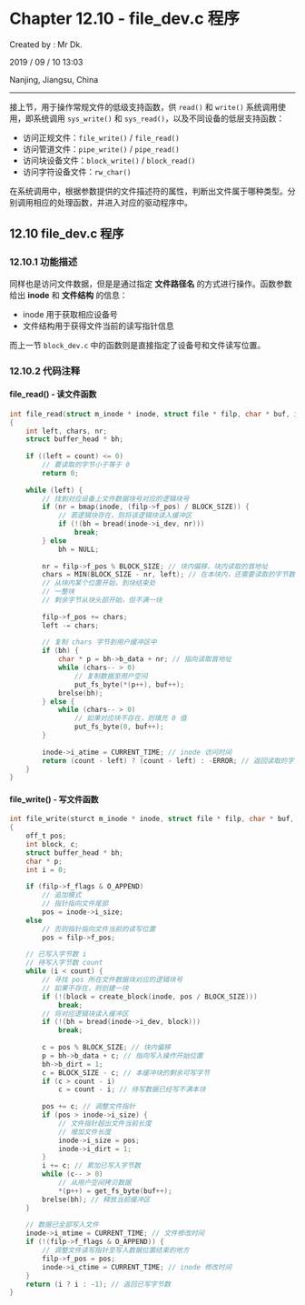 # Chapter 12.10 - file_dev.c 程序

Created by : Mr Dk.

2019 / 09 / 10 13:03

Nanjing, Jiangsu, China

---

接上节，用于操作常规文件的低级支持函数，供 `read()` 和 `write()` 系统调用使用，即系统调用 `sys_write()` 和 `sys_read()`，以及不同设备的低层支持函数：

- 访问正规文件：`file_write()` / `file_read()`
- 访问管道文件：`pipe_write()` / `pipe_read()`
- 访问块设备文件：`block_write()` / `block_read()`
- 访问字符设备文件：`rw_char()`

在系统调用中，根据参数提供的文件描述符的属性，判断出文件属于哪种类型。分别调用相应的处理函数，并进入对应的驱动程序中。

## 12.10 file_dev.c 程序

### 12.10.1 功能描述

同样也是访问文件数据，但是是通过指定 **文件路径名** 的方式进行操作。函数参数给出 **inode** 和 **文件结构** 的信息：

- inode 用于获取相应设备号
- 文件结构用于获得文件当前的读写指针信息

而上一节 `block_dev.c` 中的函数则是直接指定了设备号和文件读写位置。

### 12.10.2 代码注释

#### file_read() - 读文件函数

```c
int file_read(struct m_inode * inode, struct file * filp, char * buf, int count)
{
    int left, chars, nr;
    struct buffer_head * bh;
    
    if ((left = count) <= 0)
        // 要读取的字节小于等于 0
        return 0;
    
    while (left) {
        // 找到对应设备上文件数据块号对应的逻辑块号
        if (nr = bmap(inode, (filp->f_pos) / BLOCK_SIZE)) {
            // 若逻辑块存在，则将该逻辑块读入缓冲区
            if (!(bh = bread(inode->i_dev, nr)))
                break;
        } else
            bh = NULL;
        
        nr = filp->f_pos % BLOCK_SIZE; // 块内偏移，块内读取的首地址
        chars = MIN(BLOCK_SIZE - nr, left); // 在本块内，还需要读取的字节数
        // 从块内某个位置开始，到块结束处
        // 一整块
        // 剩余字节从块头部开始，但不满一块
        
        filp->f_pos += chars;
        left -= chars;
        
        // 复制 chars 字节到用户缓冲区中
        if (bh) {
            char * p = bh->b_data + nr; // 指向读取首地址
            while (chars-- > 0)
                // 复制数据至用户空间
                put_fs_byte(*(p++), buf++);
            brelse(bh);
        } else {
            while (chars-- > 0)
                // 如果对应块不存在，则填充 0 值
                put_fs_byte(0, buf++);
        }
        
        inode->i_atime = CURRENT_TIME; // inode 访问时间
        return (count - left) ? (count - left) : -ERROR; // 返回读取的字节数
    }
}
```

#### file_write() - 写文件函数

```c
int file_write(sturct m_inode * inode, struct file * filp, char * buf, int count)
{
    off_t pos;
    int block, c;
    struct buffer_head * bh;
    char * p;
    int i = 0;
    
    if (filp->f_flags & O_APPEND)
        // 追加模式
        // 指针指向文件尾部
        pos = inode->i_size;
    else
        // 否则指针指向文件当前的读写位置
        pos = filp->f_pos;
    
    // 已写入字节数 i
    // 待写入字节数 count
    while (i < count) {
        // 寻找 pos 所在文件数据块对应的逻辑块号
        // 如果不存在，则创建一块
        if (!(block = create_block(inode, pos / BLOCK_SIZE)))
            break;
        // 将对应逻辑块读入缓冲区
        if (!(bh = bread(inode->i_dev, block)))
            break;
        
        c = pos % BLOCK_SIZE; // 块内偏移
        p = bh->b_data + c; // 指向写入操作开始位置
        bh->b_dirt = 1;
        c = BLOCK_SIZE - c; // 本缓冲块的剩余可写字节
        if (c > count - i)
            c = count - i; // 待写数据已经写不满本块
        
        pos += c; // 调整文件指针
        if (pos > inode->i_size) {
            // 文件指针超出文件当前长度
            // 增加文件长度
            inode->i_size = pos;
            inode->i_dirt = 1;
        }
        i += c; // 累加已写入字节数
        while (c-- > 0)
            // 从用户空间拷贝数据
            *(p++) = get_fs_byte(buf++);
        brelse(bh); // 释放当前缓冲区
    }
    
    // 数据已全部写入文件
    inode->i_mtime = CURRENT_TIME; // 文件修改时间
    if (!(filp->f_flags & O_APPEND)) {
        // 调整文件读写指针至写入数据位置结束的地方
        filp->f_pos = pos;
        inode->i_ctime = CURRENT_TIME; // inode 修改时间
    }
    return (i ? i : -1); // 返回已写字节数
}
```

